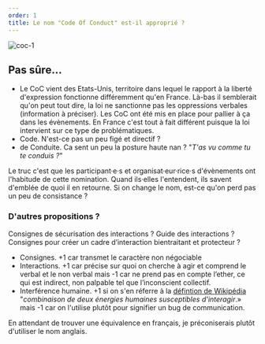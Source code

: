 ```yaml
---
order: 1
title: Le nom "Code Of Conduct" est-il approprié ?
---
```


![coc-1](https://raw.githubusercontent.com/Julia-barbelane/reflexions/master/photos/code-of-conduct/coc-1.png)

## Pas sûre...
- Le CoC vient des Etats-Unis, territoire dans lequel le rapport à la liberté d'expression fonctionne différemment qu'en France. Là-bas il semblerait qu'on peut tout dire, la loi ne sanctionne pas les oppressions verbales (information à préciser). Les CoC ont été mis en place pour pallier à ça dans les évènements. En France c'est tout à fait différent puisque la loi intervient sur ce type de problématiques.
- Code. N'est-ce pas un peu figé et directif ?
- de Conduite. Ca sent un peu la posture haute nan ? "*T'as vu comme tu te conduis ?*"  

Le truc c'est que les participant·e·s et organisat·eur·rice·s d'évènements ont l'habitude de cette nomination. Quand ils·elles l'entendent, ils savent d'emblée de quoi il en retourne. Si on change le nom, est-ce qu'on perd pas un peu de consistance ?

### D'autres propositions ?

Consignes de sécurisation des interactions ? Guide des interactions ? Consignes pour créer un cadre d’interaction bientraitant et protecteur ?  
- Consignes. +1 car transmet le caractère non négociable  
- Interactions. +1 car précise sur quoi on cherche à agir et comprend le verbal et le non verbal mais -1 car ne prend pas en compte l’ether, ce qui est indirect, non palpable tel que l’inconscient collectif.  
- Interférence humaine. +1 si on s'en réferre à la [défintion de Wikipédia](https://fr.wikipedia.org/wiki/Interf%C3%A9rence) "*combinaison de deux énergies humaines susceptibles d'interagir*.» mais -1 car on l'utilise plutôt pour signifier un bug de communication.   

En attendant de trouver une équivalence en français, je préconiserais plutôt d'utiliser le nom anglais.
